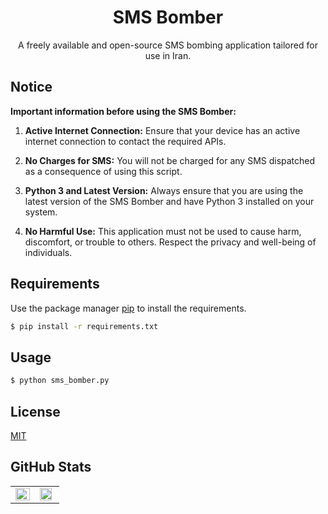 <div align="center">
  <h1>SMS Bomber</h1>
</div>
<div align="center">
  <p>A freely available and open-source SMS bombing application tailored for use in Iran.</p>
</div>

## Notice
**Important information before using the SMS Bomber:**

1. **Active Internet Connection:** Ensure that your device has an active internet connection to contact the required APIs.

2. **No Charges for SMS:** You will not be charged for any SMS dispatched as a consequence of using this script.

3. **Python 3 and Latest Version:** Always ensure that you are using the latest version of the SMS Bomber and have Python 3 installed on your system.

4. **No Harmful Use:** This application must not be used to cause harm, discomfort, or trouble to others. Respect the privacy and well-being of individuals.

## Requirements
Use the package manager [pip](https://pip.pypa.io/en/stable/getting-started/) to install the requirements.

```bash
$ pip install -r requirements.txt
```

## Usage
```bash
$ python sms_bomber.py
```

## License
[MIT](https://choosealicense.com/licenses/mit/)

## GitHub Stats
<table><tr><td valign="top" width="50%">

<img src="https://github-readme-stats.vercel.app/api?username=NimaWasTaken&show_icons=true&bg_color=00000000" align="left" style="width: 100%" />

</td><td valign="top" width="50%">

<img src="https://github-readme-stats.vercel.app/api/top-langs/?username=NimaWasTaken&hide_border=true&layout=compact&theme=onedark" align="left" style="width:90%" />

</td></tr></table>  
